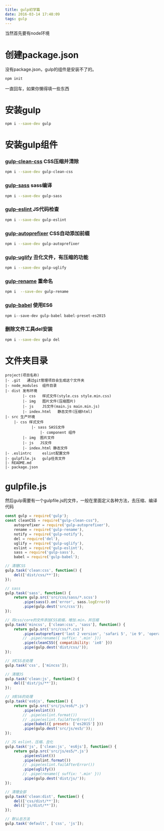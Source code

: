 ```yaml
---
title: gulp初学篇
date: 2016-03-14 17:48:09
tags: gulp
---
```


当然首先要有node环境

# 创建package.json
没有package.json，gulp的组件是安装不了的。

```sh
npm init
```

<!--more-->

一直回车，如果你懒得填一些东西

# 安装gulp

```sh
npm i --save-dev gulp
```

# 安装gulp组件

	
### [gulp-clean-css](https://www.npmjs.com/package/gulp-clean-css/) CSS压缩并清除

```sh
npm i --save-dev gulp-clean-css 
```
	
### [gulp-sass](https://www.npmjs.com/package/gulp-sass/) sass编译

```sh
npm i --save-dev gulp-sass 
```
	
### [gulp-eslint ](https://www.npmjs.com/package/gulp-eslint/) JS代码检查 

```sh
npm i --save-dev gulp-eslint
```
	
### [gulp-autoprefixer](https://www.npmjs.com/package/gulp-autoprefixer/) CSS自动添加前缀

```sh
npm i --save-dev gulp-autoprefixer
```

### [gulp-uglify](https://www.npmjs.com/package/gulp-uglify/) 丑化文件，有压缩的功能

```sh
npm i --save-dev gulp-uglify
```

	
### [gulp-rename](https://www.npmjs.com/package/gulp-rename/) 重命名

```sh
npm i  --save-dev gulp-rename
```
	
### [gulp-babel](https://www.npmjs.com/package/gulp-babel) 使用ES6


```sh
npm i--save-dev gulp-babel babel-preset-es2015
```

### 删除文件工具del安装

```sh
npm i --save-dev gulp del
```
	

# 文件夹目录

	project(项目名称)
	|- .git   通过git管理项目会生成这个文件夹
	|- node_modules  组件目录
	|- dist 发布环境
    		|- css   样式文件(style.css style.min.css)
    		|- img   图片文件(压缩图片)
    		|- js    JS文件(main.js main.min.js)
    		|- index.html   静态文件(压缩html)
	|- src 生产环境
		|- css 样式文件
    			|- sass SASS文件
    				|- component 组件
    		|- img  图片文件
    		|- js   JS文件
    		|- index.html 静态文件
	|- .eslintrc     eslint配置文件
	|- gulpfile.js   gulp任务文件
	|- README.md
	|- package.json

# gulpfile.js
然后gulp需要有一个gulpfile.js的文件，一般在里面定义各种方法，去压缩、编译代码

```js
const gulp = require('gulp');
const cleanCSS = require("gulp-clean-css"),
    autoprefixer = require('gulp-autoprefixer'),
    rename = require('gulp-rename'),
    notify = require('gulp-notify'),
    del = require('del'),
    uglify = require('gulp-uglify'),
    eslint = require('gulp-eslint'),
    sass = require('gulp-sass'),
    babel = require('gulp-babel');

// 清理CSS
gulp.task('clean:css', function() {
    del(['dist/css/**']);
});

// sass
gulp.task('sass', function() {
    return gulp.src('src/css/sass/*.scss')
        .pipe(sass().on('error', sass.logError))
        .pipe(gulp.dest('src/css'));
});

// 将css/core的文件添加CSS前缀，增加.min，并压缩
gulp.task('mincss', ['clean:css', 'sass'], function() {
    return gulp.src('src/css/*.css')
        .pipe(autoprefixer('last 2 version', 'safari 5', 'ie 9', 'opera 12.1', 'ios 6', 'android 4'))
        // .pipe(rename({ suffix: '.min' }))
        .pipe(cleanCSS({ compatibility: 'ie8' }))
        .pipe(gulp.dest('dist/css/'));
});

// 对CSS总处理
gulp.task('css', ['mincss']);

// 清理JS
gulp.task('clean:js', function() {
    del(['dist/js/**']);
});

// 对ES6的处理
gulp.task('es6js', function() {
    return gulp.src('src/js/es6/*.js')
        .pipe(eslint())
        // .pipe(eslint.format())
        // .pipe(eslint.failAfterError())
        .pipe(babel({ presets: ['es2015'] }))
        .pipe(gulp.dest('src/js/es5/'));
});

// JS eslint、压缩、丑化
gulp.task('js', ['clean:js', 'es6js'], function() {
    return gulp.src('src/js/es5/*.js')
        .pipe(eslint())
        .pipe(eslint.format())
        // .pipe(eslint.failAfterError())
        .pipe(uglify())
        // .pipe(rename({ suffix: '.min' }))
        .pipe(gulp.dest('dist/js/'));
});

// 清理全部
gulp.task('clean:dist', function() {
    del(['css/dist/**']);
    del(['js/dist/**']);
});

// 默认总方法
gulp.task('default', ['css', 'js']);
```
	
